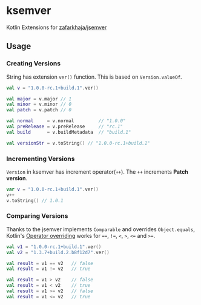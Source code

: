 ksemver
==========

Kotlin Extensions for [zafarkhaja/jsemver](https://github.com/zafarkhaja/jsemver)

Usage
----------

### Creating Versions

String has extension `ver()` function. This is based on `Version.valueOf`.

```kotlin
val v = "1.0.0-rc.1+build.1".ver()

val major = v.major // 1
val minor = v.minor // 0
val patch = v.patch // 0

val normal     = v.normal         // "1.0.0"
val preRelease = v.preRelease     // "rc.1"
val build      = v.buildMetadata  // "build.1"

val versionStr = v.toString() // "1.0.0-rc.1+build.1"
```

### Incrementing Versions

`Version` in ksemver has increment operator(`++`). The `++` increments **Patch version**.

```kotlin
var v = "1.0.0-rc.1+build.1".ver()
v++
v.toString() // 1.0.1
```

### Comparing Versions

Thanks to the jsemver implements `Comparable` and overrides `Object.equals`, Kotlin's [Operator overriding](http://kotlinlang.org/docs/reference/operator-overloading.html) works for `==`, `!=`, `<`, `>`, `<=` and `>=`.

```kotlin
val v1 = "1.0.0-rc.1+build.1".ver()
val v2 = "1.3.7+build.2.b8f12d7".ver()

val result = v1 == v2   // false
val result = v1 != v2   // true

val result = v1 > v2    // false
val result = v1 < v2    // true
val result = v1 >= v2   // false
val result = v1 <= v2   // true
```
